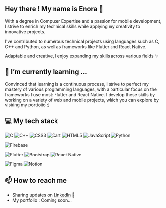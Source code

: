 ## Hey there ! My name is Enora 🍵
With a degree in Computer Expertise and a passion for mobile development, I strive to enrich my technical skills while applying my creativity to innovative projects.  

I've contributed to numerous technical projects using languages such as C, C++ and Python, as well as frameworks like Flutter and React Native.

Adaptable and creative, I enjoy expanding my skills across various fields ✨

## 🌱 I’m currently learning ...

Convinced that learning is a continuous process, I strive to perfect my mastery of various programming languages, with a particular focus on the frameworks I use most: Flutter and React Native. I develop these skills by working on a variety of web and mobile projects, which you can explore by visiting my portfolio :)

## 💻 My tech stack
![C](https://img.shields.io/badge/c-%2300599C.svg?style=for-the-badge&logo=c&logoColor=white)  	![C++](https://img.shields.io/badge/c++-%2300599C.svg?style=for-the-badge&logo=c%2B%2B&logoColor=white) ![CSS3](https://img.shields.io/badge/css3-%231572B6.svg?style=for-the-badge&logo=css3&logoColor=white)  ![Dart](https://img.shields.io/badge/dart-%230175C2.svg?style=for-the-badge&logo=dart&logoColor=white)  ![HTML5](https://img.shields.io/badge/html5-%23E34F26.svg?style=for-the-badge&logo=html5&logoColor=white)  ![JavaScript](https://img.shields.io/badge/javascript-%23323330.svg?style=for-the-badge&logo=javascript&logoColor=%23F7DF1E)  ![Python](https://img.shields.io/badge/python-3670A0?style=for-the-badge&logo=python&logoColor=ffdd54)

![Firebase](https://img.shields.io/badge/firebase-a08021?style=for-the-badge&logo=firebase&logoColor=ffcd34)  

![Flutter](https://img.shields.io/badge/Flutter-%2302569B.svg?style=for-the-badge&logo=Flutter&logoColor=white)  ![Bootstrap](https://img.shields.io/badge/bootstrap-%238511FA.svg?style=for-the-badge&logo=bootstrap&logoColor=white)  ![React Native](https://img.shields.io/badge/react_native-%2320232a.svg?style=for-the-badge&logo=react&logoColor=%2361DAFB)

![Figma](https://img.shields.io/badge/figma-%23F24E1E.svg?style=for-the-badge&logo=figma&logoColor=white)  ![Notion](https://img.shields.io/badge/Notion-%23000000.svg?style=for-the-badge&logo=notion&logoColor=white)

## 📫 How to reach me
- Sharing updates on <a href="https://www.linkedin.com/in/enora-amadou-938989238">LinkedIn</a> 💼
- My portfolio : Coming soon...
